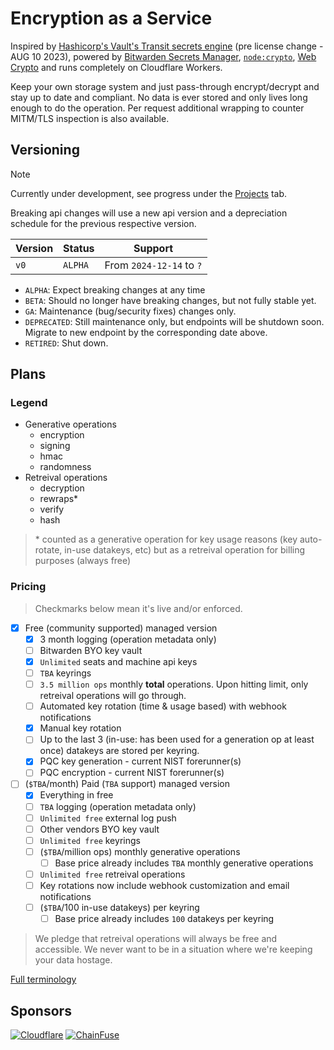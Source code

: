 # Encryption as a Service

Inspired by [Hashicorp's Vault's Transit secrets engine](https://developer.hashicorp.com/vault/docs/v1.14.x/secrets/transit) (pre license change - AUG 10 2023), powered by [Bitwarden Secrets Manager](https://bitwarden.com/products/secrets-manager/), [`node:crypto`](https://nodejs.org/api/crypto.html), [Web Crypto](https://developer.mozilla.org/en-US/docs/Web/API/Web_Crypto_API) and runs completely on Cloudflare Workers.

Keep your own storage system and just pass-through encrypt/decrypt and stay up to date and compliant. No data is ever stored and only lives long enough to do the operation. Per request additional wrapping to counter MITM/TLS inspection is also available.

## Versioning

> [!NOTE]
> Currently under development, see progress under the [Projects](https://github.com/autosec-network/eaas/projects) tab.

Breaking api changes will use a new api version and a depreciation schedule for the previous respective version.

| Version | Status  | Support                  |
| ------- | ------- | ------------------------ |
| `v0`    | `ALPHA` | From `2024-12-14` to `?` |

- `ALPHA`: Expect breaking changes at any time
- `BETA`: Should no longer have breaking changes, but not fully stable yet.
- `GA`: Maintenance (bug/security fixes) changes only.
- `DEPRECATED`: Still maintenance only, but endpoints will be shutdown soon. Migrate to new endpoint by the corresponding date above.
- `RETIRED`: Shut down.

## Plans

### Legend

- Generative operations
    - encryption
    - signing
    - hmac
    - randomness
- Retreival operations
    - decryption
    - rewraps\*
    - verify
    - hash

> \* counted as a generative operation for key usage reasons (key auto-rotate, in-use datakeys, etc) but as a retreival operation for billing purposes (always free)

### Pricing

> Checkmarks below mean it's live and/or enforced.

- [x] Free (community supported) managed version
    - [x] 3 month logging (operation metadata only)
    - [ ] Bitwarden BYO key vault
    - [x] `Unlimited` seats and machine api keys
    - [ ] `TBA` keyrings
    - [ ] `3.5 million ops` monthly **total** operations. Upon hitting limit, only retreival operations will go through.
    - [ ] Automated key rotation (time & usage based) with webhook notifications
    - [x] Manual key rotation
    - [ ] Up to the last 3 (in-use: has been used for a generation op at least once) datakeys are stored per keyring.
    - [x] PQC key generation - current NIST forerunner(s)
    - [ ] PQC encryption - current NIST forerunner(s)
- [ ] (`$TBA`/month) Paid (`TBA` support) managed version
    - [x] Everything in free
    - [ ] `TBA` logging (operation metadata only)
    - [ ] `Unlimited free` external log push
    - [ ] Other vendors BYO key vault
    - [ ] `Unlimited free` keyrings
    - [ ] (`$TBA`/million ops) monthly generative operations
        - [ ] Base price already includes `TBA` monthly generative operations
    - [ ] `Unlimited free` retreival operations
    - [ ] Key rotations now include webhook customization and email notifications
    - [ ] (`$TBA`/100 in-use datakeys) per keyring
        - [ ] Base price already includes `100` datakeys per keyring

> We pledge that retreival operations will always be free and accessible. We never want to be in a situation where we're keeping your data hostage.

[Full terminology](https://github.com/autosec-network/eaas/wiki/Terminology)

## Sponsors

[![Cloudflare](https://github.com/Cloudflare.png?size=75)](https://www.cloudflare.com/developer-expert-program/)
[![ChainFuse](https://github.com/ChainFuse.png?size=75)](https://chainfuse.ai)
